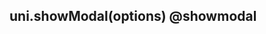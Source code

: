 ## uni.showModal(options) @showmodal

<!-- UTSAPIJSON.showModal.description -->

<!-- UTSAPIJSON.showModal.compatibility -->

<!-- UTSAPIJSON.showModal.param -->

<!-- UTSAPIJSON.showModal.returnValue -->

<!-- UTSAPIJSON.showModal.example -->

<!-- UTSAPIJSON.showModal.tutorial -->

<!-- UTSAPIJSON.general_type.name -->

<!-- UTSAPIJSON.general_type.param -->

